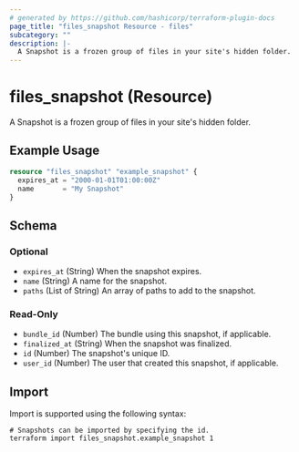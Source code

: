 ```yaml
---
# generated by https://github.com/hashicorp/terraform-plugin-docs
page_title: "files_snapshot Resource - files"
subcategory: ""
description: |-
  A Snapshot is a frozen group of files in your site's hidden folder.
---
```


# files_snapshot (Resource)

A Snapshot is a frozen group of files in your site's hidden folder.

## Example Usage

```terraform
resource "files_snapshot" "example_snapshot" {
  expires_at = "2000-01-01T01:00:00Z"
  name       = "My Snapshot"
}
```

<!-- schema generated by tfplugindocs -->
## Schema

### Optional

- `expires_at` (String) When the snapshot expires.
- `name` (String) A name for the snapshot.
- `paths` (List of String) An array of paths to add to the snapshot.

### Read-Only

- `bundle_id` (Number) The bundle using this snapshot, if applicable.
- `finalized_at` (String) When the snapshot was finalized.
- `id` (Number) The snapshot's unique ID.
- `user_id` (Number) The user that created this snapshot, if applicable.

## Import

Import is supported using the following syntax:

```shell
# Snapshots can be imported by specifying the id.
terraform import files_snapshot.example_snapshot 1
```
